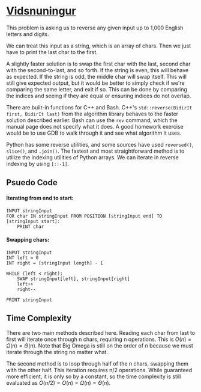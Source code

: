 # [Vidsnuningur](https://open.kattis.com/problems/vidsnuningur)

This problem is asking us to reverse any given input up to 1,000 English letters and digits. 

We can treat this input as a string, which is an array of chars. Then we just have to print the last char to the first.

A slightly faster solution is to swap the first char with the last, second char with the second-to-last, and so forth. If the string is even, this will behave as expected. If the string is odd, the middle char will swap itself. This will still give expected output, but it would be better to simply check if we're comparing the same letter, and exit if so. This can be done by comparing the indices and seeing if they are equal or ensuring indices do not overlap.

There are built-in functions for C++ and Bash. C++'s `std::reverse(BidirIt first, BidirIt last)` from the algorithm library behaves to the faster solution described earlier. Bash can use the `rev` command, which the manual page does not specify what it does. A good homework exercise would be to use GDB to walk through it and see what algorithm it uses.

Python has some reverse utilities, and some sources have used `reversed()`, `slice()`, and `.join()`. The fastest and most straightforward method is to utilize the indexing utilities of Python arrays. We can iterate in reverse indexing by using `[::-1]`. 

## Psuedo Code
#### Iterating from end to start:
```
INPUT stringInput
FOR char IN stringInput FROM POSITION [stringInput end] TO [stringInput start]:
    PRINT char
```
#### Swapping chars:
```
INPUT stringInput
INT left = 0
INT right = [stringInput length] - 1

WHILE (left < right):
    SWAP stringInput[left], stringInput[right]
    left++
    right--

PRINT stringInput
```

## Time Complexity
There are two main methods described here. Reading each char from last to first will iterate once through n chars, requiring n operations. This is $O(n) = \Omega(n) = \Theta(n)$. Note that Big Omega is still on the order of $n$ because we must iterate through the string no matter what.

The second method is to loop through half of the n chars, swapping them with the other half. This iteration requires n/2 operations. While guaranteed more efficient, it is only so by a constant, so the time complexity is still evaluated as $O(n/2) = O(n) = \Omega(n) = \Theta(n)$.
